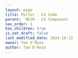 ```yaml
---
layout: page
title: Poller - C4 Code
parent:  MESH - C4 Component
nav_order: 1
has_children: true
is_not_draft: false
last_modified_date: 2024-10-13
owner: Tom D'Roza
author: Tom D'Roza
---
```


